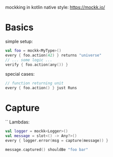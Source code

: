 mockking in kotlin native style: https://mockk.io/

# Basics

simple setup:

```kotlin
val foo = mockk<MyType>()
every { foo.action(42) } returns "universe"
// ... some logic ...
verify { foo.action(any()) }
```

special cases:

```kotlin
// function returning unit
every { foo.action() } just Runs
```

# Capture

``
Lambdas:

```kotlin
val logger = mockk<Logger>()
val message = slot<() -> Any?>()
every { logger.error(msg = capture(message)) }

message.captured() shouldBe "foo bar"
```
